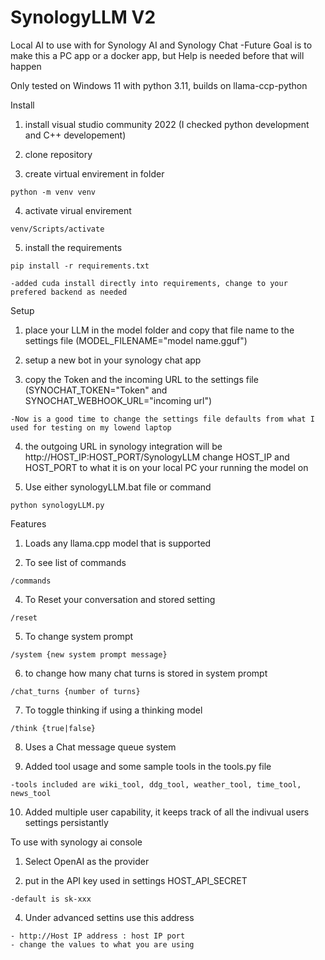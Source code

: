 # SynologyLLM V2
Local AI to use with for Synology AI and Synology Chat
-Future Goal is to make this a PC app or a docker app, but Help is needed before that will happen

Only tested on Windows 11 with python 3.11, builds on llama-ccp-python 

Install
  
  1) install visual studio community 2022 (I checked python development and C++ developement)
  
  2) clone repository
  
  3) create virtual envirement in folder    
    
    python -m venv venv
  
  4) activate virual envirement             
  
    venv/Scripts/activate
 
  5) install the requirements
    
    pip install -r requirements.txt

    -added cuda install directly into requirements, change to your prefered backend as needed

     
Setup

  1) place your LLM in the model folder and copy that file name to the settings file (MODEL_FILENAME="model name.gguf")
  
  2) setup a new bot in your synology chat app
  
  3) copy the Token and the incoming URL to the settings file (SYNOCHAT_TOKEN="Token" and SYNOCHAT_WEBHOOK_URL="incoming url")
        
    -Now is a good time to change the settings file defaults from what I used for testing on my lowend laptop
  
  4) the outgoing URL in synology integration will be http://HOST_IP:HOST_PORT/SynologyLLM change HOST_IP and HOST_PORT to what it is on your local PC your running the model on
  
  5) Use either synologyLLM.bat file or command
  
    python synologyLLM.py
    
    
Features
  
  1) Loads any llama.cpp model that is supported
     
  3) To see list of commands
      
    /commands
  
  4) To Reset your conversation and stored setting    
      
    /reset
  
  5) To change system prompt
      
    /system {new system prompt message}
    
  6) to change how many chat turns is stored in system prompt 

    /chat_turns {number of turns}

  7) To toggle thinking if using a thinking model

    /think {true|false}

  8) Uses a Chat message queue system

  9) Added tool usage and some sample tools in the tools.py file

    -tools included are wiki_tool, ddg_tool, weather_tool, time_tool, news_tool 

  10) Added multiple user capability, it keeps track of all the indivual users settings persistantly


To use with synology ai console

  1) Select OpenAI as the provider

  2) put in the API key used in settings HOST_API_SECRET
     
    -default is sk-xxx
     
  4) Under advanced settins use this address
     
    - http://Host IP address : host IP port
    - change the values to what you are using


